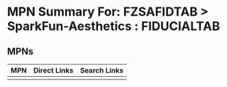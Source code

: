 



# MPN Summary For: FZSAFIDTAB > SparkFun-Aesthetics : FIDUCIALTAB

## MPNs
  

|MPN|Direct Links|Search Links|
| :--- | :--- | :--- |
||||
